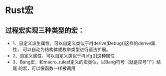 # Rust宏

## 过程宏实现三种类型的宏：
- 1、自定义派生属性，可以自定义类似于#[derive(Debug)]这样的derive属性，
可以自动为结构体或枚举类型进行语法扩展。
- 2、自定义属性，可以自定义类似于#[cfg()]这种属性
- 3、Bang宏，和macro_rules!定义的宏类似，以Bang符号（就是叹号"!"）结尾
的宏，可以像函数一样被调用